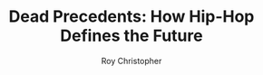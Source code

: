 ---
title: "Dead Precedents: How Hip-Hop Defines the Future"
author: "Roy Christopher"
isbn: "1912248344"
isbn13: "9781912248346"
rating: "4"
publisher: "Repeater Books"
pages: "167"
publishYear: "2019"
read: "2020"
goodreads_id: "41967434"
---